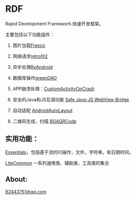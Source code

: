 # RDF
Rapid Development Framework.快速开发框架。

主要包括以下功能组件：

1. 图片加载[Fresco](http://fresco-cn.org/docs/getting-started.html#_)

2. 网络请求[retrofit2](http://square.github.io/retrofit/)

3. 异步处理[RxAndroid](https://github.com/ReactiveX/RxAndroid)

4. 数据库操作[greenDAO](http://greenrobot.org/greendao/documentation/how-to-get-started/)

5. APP崩溃处理：[CustomActivityOnCrash](https://github.com/Ereza/CustomActivityOnCrash)

6. 安全的Java和JS互调功能 [Safe Java-JS WebView Bridge](https://github.com/pedant/safe-java-js-webview-bridge)

7. 自动适配 [AndroidAutoLayout](https://github.com/hongyangAndroid/AndroidAutoLayout)

8. 二维码生成，扫描 [BGAQRCode](https://github.com/bingoogolapple/BGAQRCode-Android)

## 实用功能：

[Essentials](https://github.com/greenrobot/essentials)，包括基于流的IO操作，文件，字符串，和日期时间。

[LiteCommon](https://github.com/litesuits/android-common) 一系列通用类、辅助类、工具类的集合

## About:

82443751@qq.com
